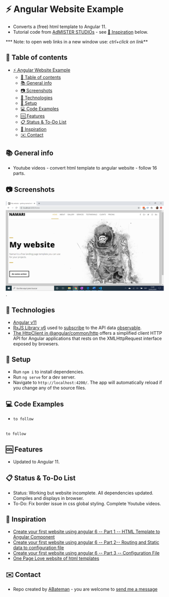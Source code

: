 # :zap: Angular Website Example

* Converts a (free) html template to Angular 11.
* Tutorial code from [AdMISTER STUDIOs](https://www.youtube.com/c/AdMISTERSTUDIOs/featured) - see [:clap: Inspiration](#clap-inspiration) below.

*** Note: to open web links in a new window use: _ctrl+click on link_**

## :page_facing_up: Table of contents

* [:zap: Angular Website Example](#zap-angular-website-example)
  * [:page_facing_up: Table of contents](#page_facing_up-table-of-contents)
  * [:books: General info](#books-general-info)
  * [:camera: Screenshots](#camera-screenshots)
  * [:signal_strength: Technologies](#signal_strength-technologies)
  * [:floppy_disk: Setup](#floppy_disk-setup)
  * [:computer: Code Examples](#computer-code-examples)
  * [:cool: Features](#cool-features)
  * [:clipboard: Status & To-Do List](#clipboard-status--to-do-list)
  * [:clap: Inspiration](#clap-inspiration)
  * [:envelope: Contact](#envelope-contact)

## :books: General info

* Youtube videos - convert html template to angular website - follow 16 parts.

## :camera: Screenshots

![Example screenshot](./img/home.png).

## :signal_strength: Technologies

* [Angular v11](https://angular.io/)
* [RxJS Library v6](https://angular.io/guide/rx-library) used to [subscribe](http://reactivex.io/documentation/operators/subscribe.html) to the API data [observable](http://reactivex.io/documentation/observable.html).
* [The HttpClient in @angular/common/http](https://angular.io/guide/http) offers a simplified client HTTP API for Angular applications that rests on the XMLHttpRequest interface exposed by browsers.

## :floppy_disk: Setup

* Run `npm i` to install dependencies.
* Run `ng serve` for a dev server.
* Navigate to `http://localhost:4200/`. The app will automatically reload if you change any of the source files.

## :computer: Code Examples

* `to follow`

```typescript

to follow

```

## :cool: Features

* Updated to Angular 11.

## :clipboard: Status & To-Do List

* Status: Working but website incomplete. All dependencies updated. Compiles and displays in browser.
* To-Do: Fix border issue in css global styling. Complete Youtube videos.

## :clap: Inspiration

* [Create your first website using angular 6 -- Part 1 -- HTML Template to Angular Component](https://www.youtube.com/watch?v=LYmJOdCuXrs&list=UUcfCHgDDBw65jdnd9DTKwgg&index=19)
* [Create your first website using angular 6 -- Part 2-- Routing and Static data to configuration file](https://www.youtube.com/watch?v=JAb0vvr6foU)
* [Create your first website using angular 6 -- Part 3 -- Configuration File](https://www.youtube.com/watch?v=qBjn8TrXyPY)
* [One Page Love website of html templates](https://onepagelove.com/namari)

## :envelope: Contact

* Repo created by [ABateman](https://www.andrewbateman.org) - you are welcome to [send me a message](https://andrewbateman.org/contact)
